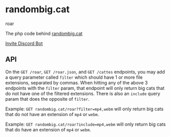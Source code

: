 # randombig.cat

roar

The php code behind [randombig.cat](https://randombig.cat)

[Invite Discord Bot](https://discord.com/oauth2/authorize?client_id=1082270646131765258&permissions=537159744&scope=applications.commands%20bot)

## API

On the `GET /roar`, `GET /roar.json`, and `GET /cattes` endpoints, you may add a query parameter called `filter` which should have 1 or more file extensions, separated by commas. When hitting any of the above 3 endpoints with the `filter` param, that endpoint will only return big cats that do not have one of the filtered extensions. There is also an `include` query param that does the opposite of `filter`.

Example: `GET randombig.cat/roar?filter=mp4,webm` will only return big cats that do not have an extension of `mp4` or `webm`.

Example: `GET randombig.cat/roar?include=mp4,webm` will only return big cats that do have an extension of `mp4` or `webm`.
